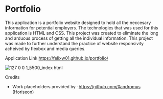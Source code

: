 # Portfolio
This application is a portfolio website designed to hold all the neccesary information for potential employers. The technologies that was used for this application is HTML and CSS. This project was created to eliminate the long and arduous process of getting all the individual information. This project was made to further understand the practice of website responsivity acheived by flexbox and media queries.

Application Link
https://felixw01.github.io/portfolio/

![127 0 0 1_5500_index html](https://user-images.githubusercontent.com/90164142/228954120-b880f18f-e571-46d8-b723-f49c65ab41fa.png)

Credits
- Work placeholders provided by -https://github.com/Xandromus (Horiseon)
